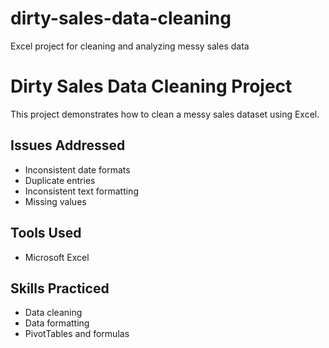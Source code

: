 # dirty-sales-data-cleaning
Excel project for cleaning and analyzing messy sales data
# Dirty Sales Data Cleaning Project

This project demonstrates how to clean a messy sales dataset using Excel.

## Issues Addressed
- Inconsistent date formats
- Duplicate entries
- Inconsistent text formatting
- Missing values

## Tools Used
- Microsoft Excel

## Skills Practiced
- Data cleaning
- Data formatting
- PivotTables and formulas
